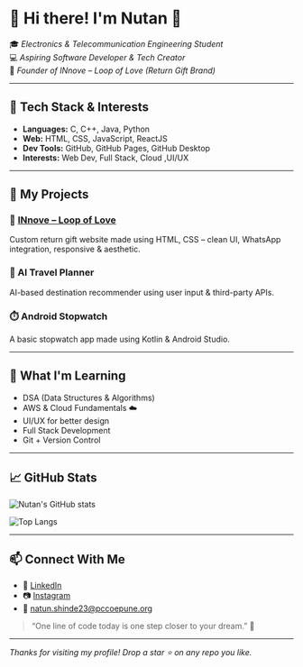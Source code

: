 # 💫 Hi there! I'm Nutan 👋

🎓 *Electronics & Telecommunication Engineering Student*  
💻 *Aspiring Software Developer & Tech Creator*  
🌟 *Founder of INnove – Loop of Love (Return Gift Brand)*

---

## 🔧 Tech Stack & Interests

- **Languages:** C, C++, Java, Python
- **Web:** HTML, CSS, JavaScript, ReactJS
- **Dev Tools:** GitHub, GitHub Pages, GitHub Desktop
- **Interests:** Web Dev, Full Stack, Cloud ,UI/UX

---

## 🚀 My Projects

### 🎁 [INnove – Loop of Love](https://yourusername.github.io/innove-website)
Custom return gift website made using HTML, CSS – clean UI, WhatsApp integration, responsive & aesthetic.

### 🧠 AI Travel Planner
AI-based destination recommender using user input & third-party APIs.

### ⏱️ Android Stopwatch
A basic stopwatch app made using Kotlin & Android Studio.

---

## 🧩 What I'm Learning

- DSA (Data Structures & Algorithms)
- AWS & Cloud Fundamentals ☁️
- UI/UX for better design
- Full Stack Development
- Git + Version Control

---

## 📈 GitHub Stats

![Nutan's GitHub stats](https://github-readme-stats.vercel.app/api?username=nutanshinde1&show_icons=true&theme=rose_pine)

![Top Langs](https://github-readme-stats.vercel.app/api/top-langs/?username=nutanshinde1&layout=compact&theme=rose_pine)

---

## 📫 Connect With Me

- 💼 [LinkedIn](https://www.linkedin.com/in/nutan-shinde-00b688292/)
- 📷 [Instagram]()
- 💌 natun.shinde23@pccoepune.org

> “One line of code today is one step closer to your dream.” 💫

---

_Thanks for visiting my profile! Drop a star ⭐ on any repo you like._
